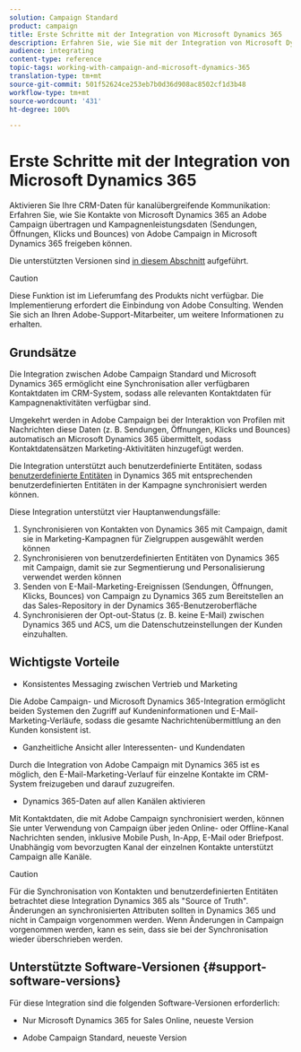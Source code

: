 ```yaml
---
solution: Campaign Standard
product: campaign
title: Erste Schritte mit der Integration von Microsoft Dynamics 365
description: Erfahren Sie, wie Sie mit der Integration von Microsoft Dynamics 365 beginnen können.
audience: integrating
content-type: reference
topic-tags: working-with-campaign-and-microsoft-dynamics-365
translation-type: tm+mt
source-git-commit: 501f52624ce253eb7b0d36d908ac8502cf1d3b48
workflow-type: tm+mt
source-wordcount: '431'
ht-degree: 100%

---
```



# Erste Schritte mit der Integration von Microsoft Dynamics 365

Aktivieren Sie Ihre CRM-Daten für kanalübergreifende Kommunikation: Erfahren Sie, wie Sie Kontakte von Microsoft Dynamics 365 an Adobe Campaign übertragen und Kampagnenleistungsdaten (Sendungen, Öffnungen, Klicks und Bounces) von Adobe Campaign in Microsoft Dynamics 365 freigeben können.

Die unterstützten Versionen sind [in diesem Abschnitt](#support-software-versions) aufgeführt.

>[!CAUTION]
>
>Diese Funktion ist im Lieferumfang des Produkts nicht verfügbar. Die Implementierung erfordert die Einbindung von Adobe Consulting. Wenden Sie sich an Ihren Adobe-Support-Mitarbeiter, um weitere Informationen zu erhalten.

## Grundsätze

Die Integration zwischen Adobe Campaign Standard und Microsoft Dynamics 365 ermöglicht eine Synchronisation aller verfügbaren Kontaktdaten im CRM-System, sodass alle relevanten Kontaktdaten für Kampagnenaktivitäten verfügbar sind.

Umgekehrt werden in Adobe Campaign bei der Interaktion von Profilen mit Nachrichten diese Daten (z. B. Sendungen, Öffnungen, Klicks und Bounces) automatisch an Microsoft Dynamics 365 übermittelt, sodass Kontaktdatensätzen Marketing-Aktivitäten hinzugefügt werden.

Die Integration unterstützt auch benutzerdefinierte Entitäten, sodass [benutzerdefinierte Entitäten](../../integrating/using/map-campaign-custom-resources-and-dynamics-365-custom-entities.md) in Dynamics 365 mit entsprechenden benutzerdefinierten Entitäten in der Kampagne synchronisiert werden können.

Diese Integration unterstützt vier Hauptanwendungsfälle:

1. Synchronisieren von Kontakten von Dynamics 365 mit Campaign, damit sie in Marketing-Kampagnen für Zielgruppen ausgewählt werden können
1. Synchronisieren von benutzerdefinierten Entitäten von Dynamics 365 mit Campaign, damit sie zur Segmentierung und Personalisierung verwendet werden können
1. Senden von E-Mail-Marketing-Ereignissen (Sendungen, Öffnungen, Klicks, Bounces) von Campaign zu Dynamics 365 zum Bereitstellen an das Sales-Repository in der Dynamics 365-Benutzeroberfläche
1. Synchronisieren der Opt-out-Status (z. B. keine E-Mail) zwischen Dynamics 365 und ACS, um die Datenschutzeinstellungen der Kunden einzuhalten.

## Wichtigste Vorteile

* Konsistentes Messaging zwischen Vertrieb und Marketing

Die Adobe Campaign- und Microsoft Dynamics 365-Integration ermöglicht beiden Systemen den Zugriff auf Kundeninformationen und E-Mail-Marketing-Verläufe, sodass die gesamte Nachrichtenübermittlung an den Kunden konsistent ist.

* Ganzheitliche Ansicht aller Interessenten- und Kundendaten

Durch die Integration von Adobe Campaign mit Dynamics 365 ist es möglich, den E-Mail-Marketing-Verlauf für einzelne Kontakte im CRM-System freizugeben und darauf zuzugreifen.

* Dynamics 365-Daten auf allen Kanälen aktivieren

Mit Kontaktdaten, die mit Adobe Campaign synchronisiert werden, können Sie unter Verwendung von Campaign über jeden Online- oder Offline-Kanal Nachrichten senden, inklusive Mobile Push, In-App, E-Mail oder Briefpost. Unabhängig vom bevorzugten Kanal der einzelnen Kontakte unterstützt Campaign alle Kanäle.

>[!CAUTION]
>
>Für die Synchronisation von Kontakten und benutzerdefinierten Entitäten betrachtet diese Integration Dynamics 365 als &quot;Source of Truth&quot;.  Änderungen an synchronisierten Attributen sollten in Dynamics 365 und nicht in Campaign vorgenommen werden.  Wenn Änderungen in Campaign vorgenommen werden, kann es sein, dass sie bei der Synchronisation wieder überschrieben werden.

## Unterstützte Software-Versionen {#support-software-versions}

Für diese Integration sind die folgenden Software-Versionen erforderlich:

* Nur Microsoft Dynamics 365 for Sales Online, neueste Version

* Adobe Campaign Standard, neueste Version
